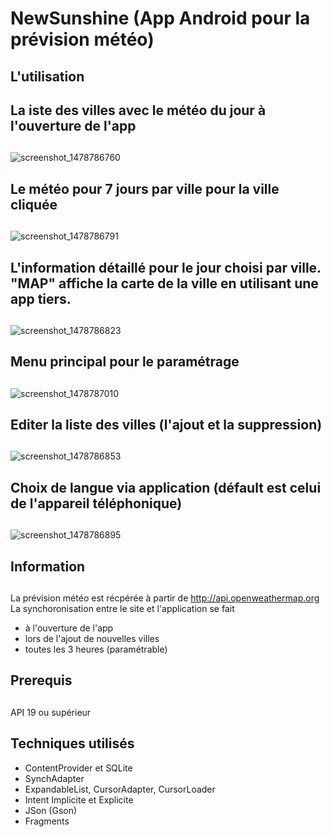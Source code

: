 # NewSunshine (App Android pour la prévision météo)
##
## L'utilisation 
##
## La iste des villes avec le météo du jour à l'ouverture de l'app
##

![screenshot_1478786760](https://cloud.githubusercontent.com/assets/21304543/20180235/f66c5e78-a759-11e6-8567-301d8885273a.png)

##
## Le météo pour 7 jours par ville pour la ville cliquée
##

![screenshot_1478786791](https://cloud.githubusercontent.com/assets/21304543/20180236/f675c6f2-a759-11e6-97fe-fddea8034847.png)

##
## L'information détaillé pour le jour choisi par ville. "MAP" affiche la carte de la ville en utilisant une app tiers.
##

![screenshot_1478786823](https://cloud.githubusercontent.com/assets/21304543/20180237/f677279a-a759-11e6-93dd-dd9aa68eff03.png)

##
## Menu principal pour le paramétrage 
##
![screenshot_1478787010](https://cloud.githubusercontent.com/assets/21304543/20180241/f68cfc32-a759-11e6-813b-612b49a0ce67.png)

##
##
## Editer la liste des villes (l'ajout et la suppression)
##

![screenshot_1478786853](https://cloud.githubusercontent.com/assets/21304543/20180238/f67cf116-a759-11e6-8549-85e115bf9490.png)


## Choix de langue via application (défault est celui de l'appareil téléphonique)
##
![screenshot_1478786895](https://cloud.githubusercontent.com/assets/21304543/20180239/f6812ee8-a759-11e6-8abe-13d20313ca3f.png)
##

## Information
##
La prévision météo est récpérée à partir de http://api.openweathermap.org
La synchoronisation entre le site et l'application se fait 
- à l'ouverture de l'app 
- lors de l'ajout de nouvelles villes 
- toutes les 3 heures (paramétrable)
## 
## Prerequis
##
API 19 ou supérieur
##
## Techniques utilisés
- ContentProvider et SQLite
- SynchAdapter
- ExpandableList, CursorAdapter, CursorLoader
- Intent Implicite et Explicite
- JSon (Gson)
- Fragments


